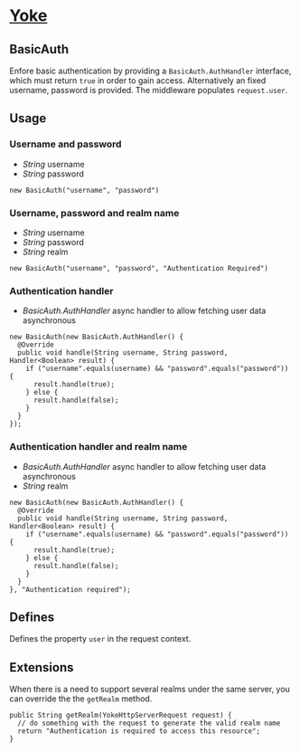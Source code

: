 # [Yoke](/)

## BasicAuth

Enfore basic authentication by providing a ```BasicAuth.AuthHandler``` interface, which must return ```true``` in order
to gain access. Alternatively an fixed username, password is provided. The middleware populates ```request.user```.


## Usage

### Username and password

* *String* username
* *String* password

~~~~~~~~~~~~~~~~~~~~~~~~~~~~~~~~~~~~~~~~~~ {.java}
new BasicAuth("username", "password")
~~~~~~~~~~~~~~~~~~~~~~~~~~~~~~~~~~~~~~~~~~

### Username, password and realm name

* *String* username
* *String* password
* *String* realm

~~~~~~~~~~~~~~~~~~~~~~~~~~~~~~~~~~~~~~~~~~ {.java}
new BasicAuth("username", "password", "Authentication Required")
~~~~~~~~~~~~~~~~~~~~~~~~~~~~~~~~~~~~~~~~~~

### Authentication handler

* *BasicAuth.AuthHandler* async handler to allow fetching user data asynchronous

~~~~~~~~~~~~~~~~~~~~~~~~~~~~~~~~~~~~~~~~~~ {.java}
new BasicAuth(new BasicAuth.AuthHandler() {
  @Override
  public void handle(String username, String password, Handler<Boolean> result) {
    if ("username".equals(username) && "password".equals("password")) {
      result.handle(true);
    } else {
      result.handle(false);
    }
  }
});
~~~~~~~~~~~~~~~~~~~~~~~~~~~~~~~~~~~~~~~~~~

### Authentication handler and realm name

* *BasicAuth.AuthHandler* async handler to allow fetching user data asynchronous
* *String* realm

~~~~~~~~~~~~~~~~~~~~~~~~~~~~~~~~~~~~~~~~~~ {.java}
new BasicAuth(new BasicAuth.AuthHandler() {
  @Override
  public void handle(String username, String password, Handler<Boolean> result) {
    if ("username".equals(username) && "password".equals("password")) {
      result.handle(true);
    } else {
      result.handle(false);
    }
  }
}, "Authentication required");
~~~~~~~~~~~~~~~~~~~~~~~~~~~~~~~~~~~~~~~~~~


## Defines

Defines the property ```user``` in the request context.


## Extensions

When there is a need to support several realms under the same server, you can override the the ```getRealm``` method.

~~~~~~~~~~~~~~~~~~~~~~~~~~~~~~~~~~~~~~~~~~ {.java}
public String getRealm(YokeHttpServerRequest request) {
  // do something with the request to generate the valid realm name
  return "Authentication is required to access this resource";
}
~~~~~~~~~~~~~~~~~~~~~~~~~~~~~~~~~~~~~~~~~~
